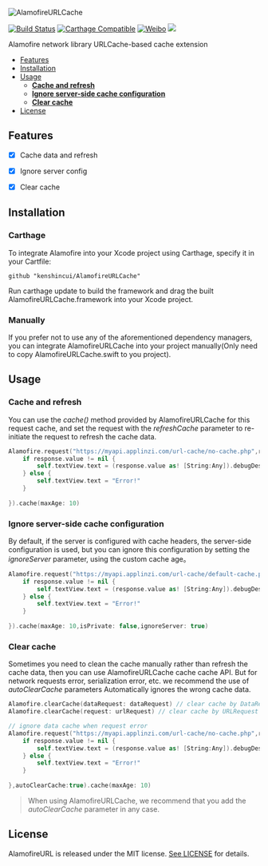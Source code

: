 ![AlamofireURLCache](https://raw.githubusercontent.com/kenshincui/AlamofireURLCache/master/Resources/AlamofireURLCache_Logo.png)

[![Build Status](https://travis-ci.org/kenshincui/AlamofireURLCache.svg?branch=master)](https://travis-ci.org/KenshinCui/AlamofireURLCache)
[![Carthage Compatible](https://img.shields.io/badge/Carthage-compatible-4BC51D.svg?style=flat)](https://github.com/Carthage/Carthage)
[![Weibo](https://img.shields.io/badge/Weibo-%40KenshinCui-yellow.svg?style=flat)](https://m.weibo.cn/p/1005051869326357)
![](https://img.shields.io/github/license/mashape/apistatus.svg)

Alamofire network library URLCache-based cache extension

- [Features](#features)
- [Installation](#installation)
- [Usage](#usage)
    - **[Cache and refresh](#cache-and-refresh)**
    - **[Ignore server-side cache configuration](ignore-server-side-cache-configuration)**
    - **[Clear cache](clear-cache)**
- [License](#license)

## Features

- [x] Cache data and refresh
- [x] Ignore server config
- [x] Clear cache


## Installation

### Carthage

To integrate Alamofire into your Xcode project using Carthage, specify it in your Cartfile:

```
github "kenshincui/AlamofireURLCache" 
```

Run carthage update to build the framework and drag the built AlamofireURLCache.framework into your Xcode project.

### Manually

If you prefer not to use any of the aforementioned dependency managers, you can integrate AlamofireURLCache into your project manually(Only need to copy AlamofireURLCache.swift to you project).

## Usage

### Cache and refresh

You can use the *cache()* method provided by AlamofireURLCache for this request cache, and set the request with the *refreshCache* parameter to re-initiate the request to refresh the cache data.

```swift
Alamofire.request("https://myapi.applinzi.com/url-cache/no-cache.php",refreshCache:false).responseJSON(completionHandler: { response in
    if response.value != nil {
        self.textView.text = (response.value as! [String:Any]).debugDescription
    } else {
        self.textView.text = "Error!"
    }
    
}).cache(maxAge: 10)
```

### Ignore server-side cache configuration

By default, if the server is configured with cache headers, the server-side configuration is used, but you can ignore this configuration by setting the *ignoreServer* parameter, using the custom cache age。

```swift
Alamofire.request("https://myapi.applinzi.com/url-cache/default-cache.php",refreshCache:false).responseJSON(completionHandler: { response in
    if response.value != nil {
        self.textView.text = (response.value as! [String:Any]).debugDescription
    } else {
        self.textView.text = "Error!"
    }
    
}).cache(maxAge: 10,isPrivate: false,ignoreServer: true)
```

### Clear cache

Sometimes you need to clean the cache manually rather than refresh the cache data, then you can use AlamofireURLCache cache cache API. But for network requests error, serialization error, etc. we recommend the use of *autoClearCache* parameters Automatically ignores the wrong cache data.

```swift
Alamofire.clearCache(dataRequest: dataRequest) // clear cache by DataRequest
Alamofire.clearCache(request: urlRequest) // clear cache by URLRequest

// ignore data cache when request error
Alamofire.request("https://myapi.applinzi.com/url-cache/no-cache.php",refreshCache:false).responseJSON(completionHandler: { response in
    if response.value != nil {
        self.textView.text = (response.value as! [String:Any]).debugDescription
    } else {
        self.textView.text = "Error!"
    }
    
},autoClearCache:true).cache(maxAge: 10)
```

> When using AlamofireURLCache, we recommend that you add the *autoClearCache* parameter in any case.


## License
AlamofireURL is released under the MIT license. [See LICENSE](https://raw.githubusercontent.com/kenshincui/AlamofireURLCache/master/LICENSE) for details.



